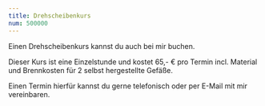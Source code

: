 ```yaml
---
title: Drehscheibenkurs
num: 500000
---
```


Einen Drehscheibenkurs kannst du auch bei mir buchen.

Dieser Kurs ist eine Einzelstunde und kostet 65,- € pro Termin incl. Material und Brennkosten für 2 selbst hergestellte Gefäße.

Einen Termin hierfür kannst du gerne telefonisch oder per E-Mail mit mir vereinbaren.
